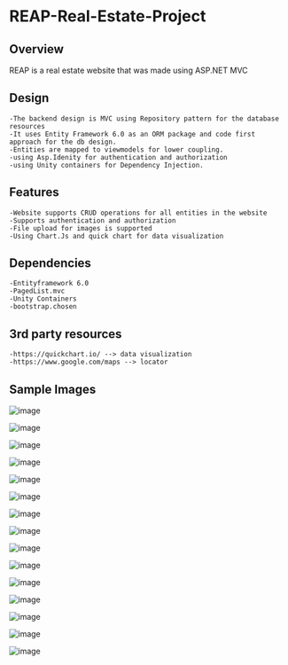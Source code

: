 # REAP-Real-Estate-Project

## Overview  
  REAP is a real estate website that was made using ASP.NET MVC
  
## Design 
    -The backend design is MVC using Repository pattern for the database resources
    -It uses Entity Framework 6.0 as an ORM package and code first approach for the db design.
    -Entities are mapped to viewmodels for lower coupling.
    -using Asp.Idenity for authentication and authorization
    -using Unity containers for Dependency Injection.
  
  
## Features
    -Website supports CRUD operations for all entities in the website
    -Supports authentication and authorization
    -File upload for images is supported
    -Using Chart.Js and quick chart for data visualization
    
## Dependencies
    -Entityframework 6.0
    -PagedList.mvc
    -Unity Containers
    -bootstrap.chosen
    
## 3rd party resources
    -https://quickchart.io/ --> data visualization
    -https://www.google.com/maps --> locator
    
    
## Sample Images

![image](https://user-images.githubusercontent.com/53438581/114312133-f5ec3700-9ac7-11eb-9543-39eab4f1bec8.png)

![image](https://user-images.githubusercontent.com/53438581/114312146-013f6280-9ac8-11eb-9078-694fefbb4f37.png)

![image](https://user-images.githubusercontent.com/53438581/114312161-11efd880-9ac8-11eb-99ac-80fab08f993f.png)

![image](https://user-images.githubusercontent.com/53438581/114312177-20d68b00-9ac8-11eb-947e-e683c13c5f6b.png)

![image](https://user-images.githubusercontent.com/53438581/114312203-3b106900-9ac8-11eb-856d-419c40b86a32.png)

![image](https://user-images.githubusercontent.com/53438581/114312233-6004dc00-9ac8-11eb-9ab7-533b222d797f.png)

![image](https://user-images.githubusercontent.com/53438581/114312263-74e16f80-9ac8-11eb-8e3d-874163d06e11.png)

![image](https://user-images.githubusercontent.com/53438581/114312278-83c82200-9ac8-11eb-8827-b0cb2904a6b1.png)

![image](https://user-images.githubusercontent.com/53438581/114312296-9e020000-9ac8-11eb-96ac-51e464009ec5.png)

![image](https://user-images.githubusercontent.com/53438581/114312488-3e582480-9ac9-11eb-8a1a-c8ec1989af91.png)

![image](https://user-images.githubusercontent.com/53438581/114312499-4c0daa00-9ac9-11eb-8368-b5abb7344b59.png)

![image](https://user-images.githubusercontent.com/53438581/114312540-5c258980-9ac9-11eb-8e22-e912e34701a5.png)

![image](https://user-images.githubusercontent.com/53438581/114312562-66e01e80-9ac9-11eb-9f38-f42564d4d121.png)

![image](https://user-images.githubusercontent.com/53438581/114312630-a27ae880-9ac9-11eb-8c25-7eaa6f4fadc3.png)

![image](https://user-images.githubusercontent.com/53438581/114312642-ae66aa80-9ac9-11eb-82bf-ebe2243342be.png)

    
    

  
  